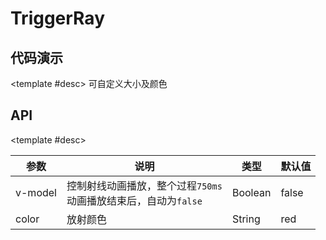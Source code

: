 <script setup>
  import TriggerRayA from './Components/TriggerRay/demo/index-a.vue'
  import TriggerRayB from './Components/TriggerRay/demo/index-b.vue'
</script>

# TriggerRay

<ContainerBox title="介绍">
<template #desc>
模仿 B 站的点赞放射效果
</template>
</ContainerBox>

## 代码演示

<ContainerBox title="基础用法">
<template #desc>
放射背景自适应大小，无需担心尺寸适配问题
</template>

<div class="demoBox">
<TriggerRayA />
</div>

<ShowCode>
<template #codes>

```vue
<template>
  <div class="Test">
    <LibTriggerRay @click="fn" :icon="icon" v-model="flag" color="#f1c40f" />
  </div>
</template>
<script setup lang="ts">
import { ref } from 'vue';
import LibTriggerRay from '../index.vue';

const icon = `<svg t="1662786269694" viewBox="0 0 1024 1024" version="1.1" xmlns="http://www.w3.org/2000/svg" p-id="1864"><path d="M335.008 916.629333c-35.914667 22.314667-82.88 10.773333-104.693333-25.557333a77.333333 77.333333 0 0 1-8.96-57.429333l46.485333-198.24a13.141333 13.141333 0 0 0-4.021333-12.864l-152.16-132.586667c-31.605333-27.52-35.253333-75.648-8.234667-107.733333a75.68 75.68 0 0 1 51.733333-26.752L354.848 339.2c4.352-0.362667 8.245333-3.232 10.026667-7.594667l76.938666-188.170666c16.032-39.2 60.618667-57.92 99.52-41.461334a76.309333 76.309333 0 0 1 40.832 41.461334l76.938667 188.16c1.781333 4.373333 5.674667 7.253333 10.026667 7.605333l199.712 16.277333c41.877333 3.413333 72.885333 40.458667 69.568 82.517334a76.938667 76.938667 0 0 1-26.08 51.978666l-152.16 132.586667c-3.541333 3.082667-5.141333 8.074667-4.021334 12.853333l46.485334 198.24c9.621333 41.013333-15.36 82.336-56.138667 92.224a75.285333 75.285333 0 0 1-57.525333-9.237333l-170.976-106.24a11.296 11.296 0 0 0-12.010667 0l-170.986667 106.24z" p-id="1865" fill="currentColor"></path></svg>`;

const flag = ref(false);

const fn = () => {
  flag.value = !flag.value;
};
</script>
<style scoped lang="less">
.Test {
  position: relative;
  width: 100%;
  height: 20vw;
  min-height: 150px;
  display: flex;
  justify-content: center;
  align-items: center;
}
</style>
```

</template>
</ShowCode>
</ContainerBox>

<ContainerBox title="自定义样式">

<template #desc>
可自定义大小及颜色
</template>

<div class="demoBox">
<TriggerRayB />
</div>

<ShowCode>
<template #codes>

```vue
<template>
  <div class="Test">
    <LibTriggerRay @click="fn" :icon="icon" v-model="flag" color="#3498db" />
  </div>
</template>
<script setup lang="ts">
import { ref } from 'vue';
import LibTriggerRay from '../index.vue';

const icon = `<svg t="1662721480621" viewBox="0 0 1024 1024" version="1.1" xmlns="http://www.w3.org/2000/svg" p-id="1415"><path d="M64 483.04V872c0 37.216 30.144 67.36 67.36 67.36H192V416.32l-60.64-0.64A67.36 67.36 0 0 0 64 483.04zM857.28 344.992l-267.808 1.696c12.576-44.256 18.944-83.584 18.944-118.208 0-78.56-68.832-155.488-137.568-145.504-60.608 8.8-67.264 61.184-67.264 126.816v59.264c0 76.064-63.84 140.864-137.856 148L256 416.96v522.4h527.552a102.72 102.72 0 0 0 100.928-83.584l73.728-388.96a102.72 102.72 0 0 0-100.928-121.824z" p-id="1416" fill="currentColor"></path></svg>`;

const flag = ref(true);

const fn = () => {
  flag.value = !flag.value;
};
</script>
<style scoped lang="less">
.Test {
  position: relative;
  width: 100%;
  height: 20vw;
  min-height: 150px;
  display: flex;
  justify-content: center;
  align-items: center;
}
</style>
```

</template>
</ShowCode>
</ContainerBox>

## API

<ContainerBox title="Props">

<template #desc>

| 参数    | 说明                                                                 | 类型    | 默认值 |
| ------- | -------------------------------------------------------------------- | ------- | ------ |
| v-model | 控制射线动画播放，整个过程`750ms`<br />动画播放结束后，自动为`false` | Boolean | false  |
| color   | 放射颜色                                                             | String  | red    |

</template>
</ContainerBox>

